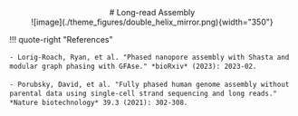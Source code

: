 <center>
# Long-read Assembly
</center>

<center>
![image](./theme_figures/double_helix_mirror.png){width="350"}
</center>



!!! quote-right "References"

    - Lorig-Roach, Ryan, et al. "Phased nanopore assembly with Shasta and modular graph phasing with GFAse." *bioRxiv* (2023): 2023-02.

    - Porubsky, David, et al. "Fully phased human genome assembly without parental data using single-cell strand sequencing and long reads." *Nature biotechnology* 39.3 (2021): 302-308.